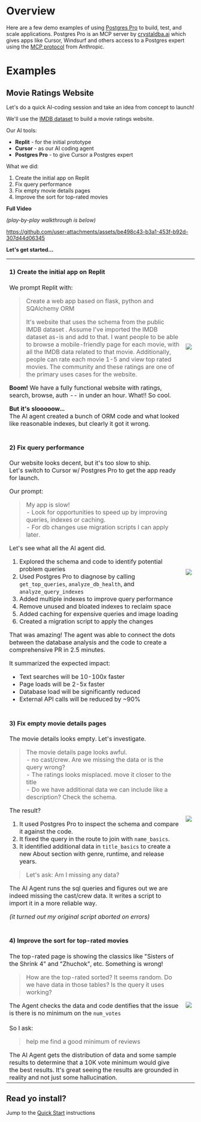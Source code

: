 # Overview

Here are a few demo examples of using [Postgres Pro](https://github.com/crystaldba/postgres-mcp) to build, test, and scale applications. Postgres Pro is an MCP server by [crystaldba.ai](crystaldba.ai) which gives apps like Cursor, Windsurf and others access to a Postgres expert using the [MCP protocol](https://modelcontextprotocol.io/introduction) from Anthropic.

# Examples

## Movie Ratings Website

Let's do a quick AI-coding session and take an idea from concept to launch!

We'll use the [IMDB dataset](https://developer.imdb.com/non-commercial-datasets/) to build a movie ratings website.

Our AI tools:
- **Replit** - for the initial prototype
- **Cursor** - as our AI coding agent
- **Postgres Pro** - to give Cursor a Postgres expert

What we did:
1) Create the initial app on Replit
2) Fix query performance
3) Fix empty movie details pages
4) Improve the sort for top-rated movies

**Full Video**

*(play-by-play walkthrough is below)*

https://github.com/user-attachments/assets/be498c43-b3a1-453f-b92d-307d44d06345

**Let's get started...**

<table>
  <tbody>
    <tr>
      <td align="left" valign="top">
        <h4>1) Create the initial app on Replit</h4>
        <p>We prompt Replit with:</p>
        <blockquote>
          <p>Create a web app based on flask, python and SQAlchemy ORM</p>
          <p>It's website that uses the schema from the public IMDB dataset . Assume I've imported the IMDB dataset as-is and add to that. I want people to be able to browse a mobile-friendly page for each movie, with all the IMDB data related to that movie. Additionally, people can rate each movie 1-5 and view top rated movies. The community and these ratings are one of the primary uses cases for the website.</p>
        </blockquote>
        <p><b>Boom!</b> We have a fully functional website with ratings, search, browse, auth -- in under an hour.  What!!  So cool.</p>
        <p><b>But it's slooooow...</b></br>
        The AI agent created a bunch of ORM code and what looked like reasonable indexes, but clearly it got it wrong.</p>
    </td>
      <td align="center"><a href="https://youtu.be/BYkfytHkoZ0"><img src="https://github.com/user-attachments/assets/2609dfcb-2ff3-45b9-89f1-6d991e65c461"/></a></td>
    </tr>
    <tr>
      <td align="left" valign="top">
        <h4>2) Fix query performance</h4>
        <p>Our website looks decent, but it's too slow to ship.<br/>
        Let's switch to Cursor w/ Postgres Pro to get the app ready for launch.</p>
        <p>Our prompt:</p>
        <blockquote>
          <div>My app is slow!</div>
          <div>- Look for opportunities to speed up by improving queries, indexes or caching.</div>
          <div>- For db changes use migration scripts I can apply later.</div>
        </blockquote>
        <p>Let's see what all the AI agent did.</p>
        <ol>
          <li>Explored the schema and code to identify potential problem queries</li>
          <li>Used Postgres Pro to diagnose by calling <code>get_top_queries</code>, <code>analyze_db_health</code>, and <code>analyze_query_indexes</code></li>
          <li>Added multiple indexes to improve query performance</li>
          <li>Remove unused and bloated indexes to reclaim space</li>
          <li>Added caching for expensive queries and image loading</li>
          <li>Created a migration script to apply the changes</li>
        </ol>
        <p>That was amazing! The agent was able to connect the dots between the database analysis and the code to create a comprehensive PR in 2.5 minutes.</p>
        <div>It summarized the expected impact:</div>
        <ul>
          <li>Text searches will be 10-100x faster</li>
          <li>Page loads will be 2-5x faster</li>
          <li>Database load will be significantly reduced</li>
          <li>External API calls will be reduced by ~90%</li>
        </ul>
      </td>
      <td align="center"><a href="https://youtu.be/BYkfytHkoZ0?si=6pue4Q0iAv9L4qER&t=75"><img src="https://github.com/user-attachments/assets/3e9cdd1d-e93e-4e4a-a043-ffdc6f4feea6"/></a></td>
    </tr>
    <tr>
      <td align="left" valign="top">
        <h4>3) Fix empty movie details pages</h4>
        <p>The movie details looks empty. Let's investigate.</p>
        <blockquote>
          <div>The movie details page looks awful.</div>
          <div>- no cast/crew. Are we missing the data or is the query wrong?</div>
          <div>- The ratings looks misplaced. move it closer to the title</div>
          <div>- Do we have additional data we can include like a description? Check the schema.</div>
        </blockquote>
        <div>The result?</div>
        <ol>
          <li>It used Postgres Pro to inspect the schema and compare it against the code.</li>
          <li>It fixed the query in the route to join with <code>name_basics</code>.</li>
          <li>It identified additional data in <code>title_basics</code>
          to create a new About section with genre, runtime, and release years.</li>
        </ol>
        <blockquote>Let's ask: Am I missing any data?</blockquote>
        <p>The AI Agent runs the sql queries and figures out we are indeed missing the cast/crew data.  It writes a script to import it in a more reliable way.</p>
        <div><em>(it turned out my original script aborted on errors)</em></p>
      </td>
      <td align="center">
        <a href="https://youtu.be/BYkfytHkoZ0?si=Fptx4qdd2duJKA0i&t=222"><img src="https://github.com/user-attachments/assets/a5727fd5-3845-4110-998d-5af4f386ce0e"/></a>
      </td>
    </tr>
    <tr>
      <td align="left" valign="top">
        <h4>4) Improve the sort for top-rated movies</h4>
        <p>The top-rated page is showing the classics like "Sisters of the Shrink 4" and "Zhuchok", etc. Something is wrong!</p>
        <blockquote>
          <div>How are the top-rated sorted?  It seems random.
          Do we have data in those tables?  Is the query it uses working?</div>
        </blockquote>
        <div>The Agent checks the data and code dentifies that the issue is there is no minimum on the <code>num_votes</code></div>
        <br/>
        <div>So I ask:</div>
        <blockquote>
          <div>help me find a good minimum of reviews</div>
        </blockquote>
        <div>The AI Agent gets the distribution of data and some sample results to determine that a 10K vote minimum would give the best results.  It's great seeing the results are grounded in reality and not just some hallucination.</div>
      </td>
      <td align="center">
        <a href="https://youtu.be/BYkfytHkoZ0?si=OwGJYXwcOunRkLH9&t=368"><img src="https://github.com/user-attachments/assets/05af6f5d-326c-4976-8719-20d4dcb6712c"/></a>
      </td>
    </tr>
  </tbody>
</table>

## Read yo install?

Jump to the [Quick Start](README.md#Quick-Start) instructions
